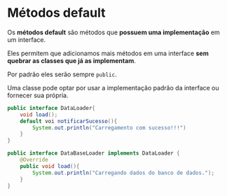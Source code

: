 # Métodos default

Os **métodos default** são métodos que **possuem uma implementação** em um interface.

Eles permitem que adicionamos mais métodos em uma interface **sem quebrar as classes que já as implementam**.

Por padrão eles serão sempre `public`.

Uma classe pode optar por usar a implementação padrão da interface ou fornecer sua própria.

```Java
public interface DataLoader{
	void load();
	default voi notificarSucesso(){
		System.out.println("Carregamento com sucesso!!!")
	}
}

public interface DataBaseLoader implements DataLoader {
	@Override
	public void load(){
		System.out.println("Carregando dados do banco de dados.");	
	}
}
```



